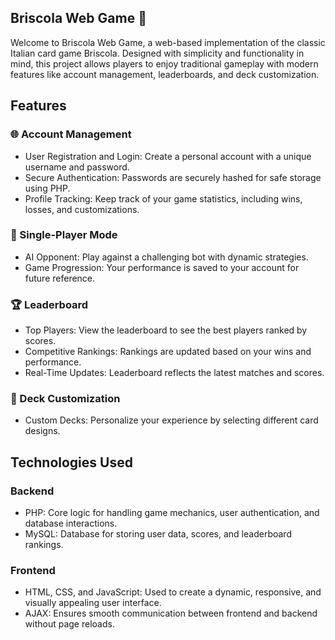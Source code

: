 ## Briscola Web Game 🎴
Welcome to Briscola Web Game, a web-based implementation of the classic Italian card game Briscola. Designed with simplicity and functionality in mind, this project allows players to enjoy traditional gameplay with modern features like account management, leaderboards, and deck customization.

## Features
### 🌐 Account Management
- User Registration and Login: Create a personal account with a unique username and password.
- Secure Authentication: Passwords are securely hashed for safe storage using PHP.
- Profile Tracking: Keep track of your game statistics, including wins, losses, and customizations.
### 🤖 Single-Player Mode
- AI Opponent: Play against a challenging bot with dynamic strategies.
- Game Progression: Your performance is saved to your account for future reference.
### 🏆 Leaderboard
- Top Players: View the leaderboard to see the best players ranked by scores.
- Competitive Rankings: Rankings are updated based on your wins and performance.
- Real-Time Updates: Leaderboard reflects the latest matches and scores.
### 🎨 Deck Customization
- Custom Decks: Personalize your experience by selecting different card designs.
## Technologies Used
### Backend
- PHP: Core logic for handling game mechanics, user authentication, and database interactions.
- MySQL: Database for storing user data, scores, and leaderboard rankings.
### Frontend
- HTML, CSS, and JavaScript: Used to create a dynamic, responsive, and visually appealing user interface.
- AJAX: Ensures smooth communication between frontend and backend without page reloads.

